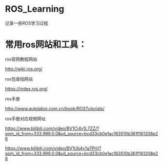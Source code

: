 # ROS_Learning

记录一些ROS学习过程

# 常用ros网站和工具：

ros官网教程网站

http://wiki.ros.org/

ros包查找网站

https://index.ros.org/

ros手册

http://www.autolabor.com.cn/book/ROSTutorials/

ros手册对应视频网址

https://www.bilibili.com/video/BV1Ci4y1L7ZZ/?spm_id_from=333.999.0.0&vd_source=bcd33cb0e1ac163510b361f161208e26

https://www.bilibili.com/video/BV1Ub4y1a7PH/?spm_id_from=333.999.0.0&vd_source=bcd33cb0e1ac163510b361f161208e26
